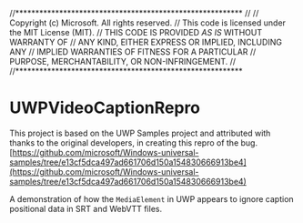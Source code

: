 //*********************************************************
//
// Copyright (c) Microsoft. All rights reserved.
// This code is licensed under the MIT License (MIT).
// THIS CODE IS PROVIDED *AS IS* WITHOUT WARRANTY OF
// ANY KIND, EITHER EXPRESS OR IMPLIED, INCLUDING ANY
// IMPLIED WARRANTIES OF FITNESS FOR A PARTICULAR
// PURPOSE, MERCHANTABILITY, OR NON-INFRINGEMENT.
//
//*********************************************************

# UWPVideoCaptionRepro
This project is based on the UWP Samples project and attributed with thanks
to the original developers, in creating this repro of the bug.
[https://github.com/microsoft/Windows-universal-samples/tree/e13cf5dca497ad661706d150a154830666913be4](https://github.com/microsoft/Windows-universal-samples/tree/e13cf5dca497ad661706d150a154830666913be4)

A demonstration of how the `MediaElement` in UWP appears to ignore caption positional data in SRT and WebVTT files.